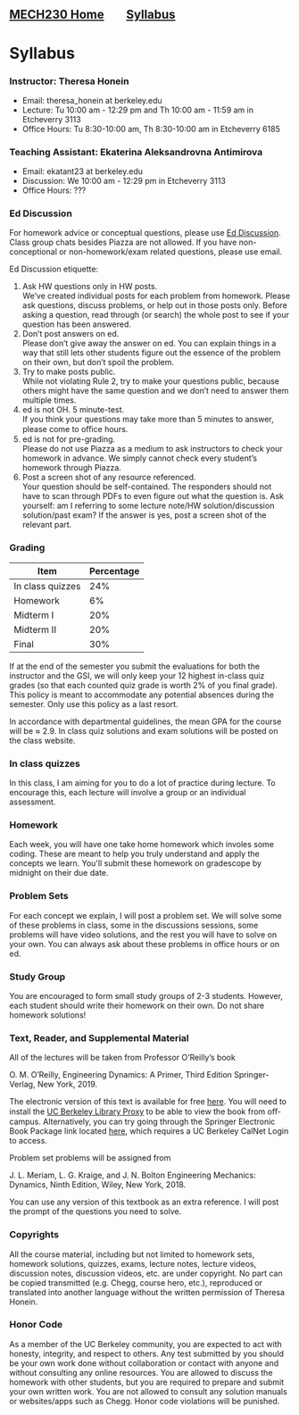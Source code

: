 [MECH230 Home](homepage.md)        [Syllabus](syllabus.md)
---

# Syllabus

### Instructor: Theresa Honein
- Email: theresa_honein at berkeley.edu
- Lecture: Tu 10:00 am - 12:29 pm and Th 10:00 am - 11:59 am in Etcheverry 3113
- Office Hours: Tu 8:30-10:00 am, Th 8:30-10:00 am in Etcheverry 6185

### Teaching Assistant: Ekaterina Aleksandrovna Antimirova
- Email: ekatant23 at berkeley.edu
- Discussion: We 10:00 am - 12:29 pm in Etcheverry 3113
- Office Hours: ???

### Ed Discussion
For homework advice or conceptual questions, please use [Ed Discussion](???). Class group chats besides Piazza are not allowed. If you have non-conceptional or non-homework/exam related questions, please use email.

Ed Discussion etiquette:
1. Ask HW questions only in HW posts.\
We’ve created individual posts for each problem from homework. Please ask questions, discuss problems, or help out in those
posts only. Before asking a question, read through (or search) the whole post to see if your question has been answered.
2. Don’t post answers on ed.\
Please don’t give away the answer on ed. You can explain things in a way that still lets other students figure out the
essence of the problem on their own, but don’t spoil the problem.
3. Try to make posts public.\
While not violating Rule 2, try to make your questions public, because others might have the same question and we don’t
need to answer them multiple times.
4. ed is not OH. 5 minute-test.\
If you think your questions may take more than 5 minutes to answer, please come to oﬃce hours.
5. ed is not for pre-grading.\
Please do not use Piazza as a medium to ask instructors to check your homework in advance. We simply cannot check every
student’s homework through Piazza.
6. Post a screen shot of any resource referenced.\
Your question should be self-contained. The responders should not have to scan through PDFs to even figure out what the
question is. Ask yourself: am I referring to some lecture note/HW solution/discussion solution/past exam?
If the answer is yes, post a screen shot of the relevant part.

### Grading

| Item | Percentage |
| ---- | ---------- |
| In class quizzes | 24% |
| Homework | 6% |
| Midterm I | 20% |
| Midterm II | 20% |
| Final | 30% |

If at the end of the semester you submit the evaluations for both the instructor and the GSI, we will only keep your 12 highest in-class quiz grades (so that each counted quiz grade is worth 2% of you final grade). This policy is meant to accommodate any potential absences during the semester. Only use this policy as a last resort.

In accordance with departmental guidelines, the mean GPA for the course will be ≈ 2.9. In class quiz solutions and exam solutions
will be posted on the class website.

### In class quizzes

In this class, I am aiming for you to do a lot of practice during lecture. To encourage this, each lecture will involve a group or an individual assessment.

### Homework

Each week, you will have one take home homework which involes some coding. These are meant to help you truly understand and apply the concepts we learn. You'll submit these homework on gradescope by midnight on their due date.

### Problem Sets

For each concept we explain, I will post a problem set. We will solve some of these problems in class, some in the discussions sessions, some problems will have video solutions, and the rest you will have to solve on your own. You can always ask about these problems in office hours or on ed.

### Study Group
You are encouraged to form small study groups of 2-3 students. However, each student should write their homework on their own.
Do not share homework solutions!

### Text, Reader, and Supplemental Material

All of the lectures will be taken from Professor O’Reilly’s book

O. M. O’Reilly, Engineering Dynamics: A Primer, Third Edition
Springer-Verlag, New York, 2019.

The electronic version of this text is available for free [here](???). You will need to install the [UC Berkeley Library Proxy](???) to be able to
view the book from oﬀ-campus. Alternatively, you can try going through the Springer Electronic Book Package link located [here](???),
which requires a UC Berkeley CalNet Login to access.

Problem set problems will be assigned from

J. L. Meriam, L. G. Kraige, and J. N. Bolton Engineering Mechanics: Dynamics, Ninth Edition, Wiley, New York, 2018.

You can use any version of this textbook as an extra reference. I will post the prompt of the questions you need to solve.

### Copyrights
All the course material, including but not limited to homework sets, homework solutions, quizzes, exams, lecture notes, lecture
videos, discussion notes, discussion videos, etc. are under copyright. No part can be copied transmitted (e.g. Chegg, course hero,
etc.), reproduced or translated into another language without the written permission of Theresa Honein.

### Honor Code

As a member of the UC Berkeley community, you are expected to act with honesty, integrity, and respect to others. Any test
submitted by you should be your own work done without collaboration or contact with anyone and without consulting any online
resources. You are allowed to discuss the homework with other students, but you are required to prepare and submit your own
written work. You are not allowed to consult any solution manuals or websites/apps such as Chegg. Honor code violations will be
punished.

